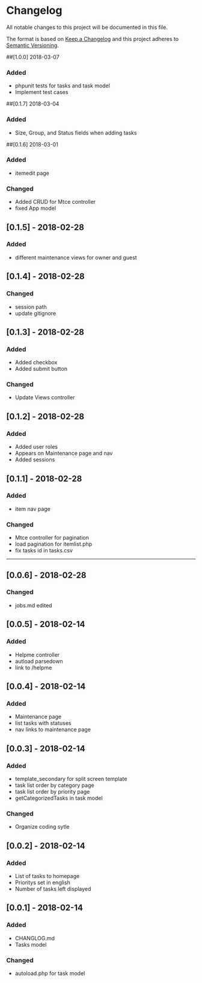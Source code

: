 # Changelog
All notable changes to this project will be documented in this file.

The format is based on [Keep a Changelog](http://keepachangelog.com/en/1.0.0/)
and this project adheres to [Semantic Versioning](http://semver.org/spec/v2.0.0.html).

##[1.0.0] 2018-03-07
### Added
  - phpunit tests for tasks and task model
  - Implement test cases

##[0.1.7] 2018-03-04
### Added
  - Size, Group, and Status fields when adding tasks

##[0.1.6] 2018-03-01
### Added
  - itemedit page

### Changed
  - Added CRUD for Mtce controller
  - fixed App model

## [0.1.5] - 2018-02-28
### Added
  - different maintenance views for owner and guest
  
## [0.1.4] - 2018-02-28
### Changed
  - session path
  - update gitignore

## [0.1.3] - 2018-02-28
### Added
  - Added checkbox
  - Added submit button

### Changed
  - Update Views controller

## [0.1.2] - 2018-02-28
### Added
  - Added user roles
  - Appears on Maintenance page and nav
  - Added sessions

## [0.1.1] - 2018-02-28
### Added
  - item nav page

### Changed
  - Mtce controller for pagination
  - load pagination for itemlist.php
  - fix tasks id in tasks.csv

-------------------------

## [0.0.6] - 2018-02-28
### Changed
  - jobs.md edited
  
## [0.0.5] - 2018-02-14
### Added
  - Helpme controller
  - autload parsedown
  - link to /helpme

## [0.0.4] - 2018-02-14
### Added
  - Maintenance page
  - list tasks with statuses
  - nav links to maintenance page

## [0.0.3] - 2018-02-14
### Added
  - template_secondary for split screen template
  - task list order by category page
  - task list order by priority page
  - getCategorizedTasks in task model

### Changed
  - Organize coding sytle

## [0.0.2] - 2018-02-14
### Added
  - List of tasks to homepage
  - Prioritys set in english
  - Number of tasks left displayed

## [0.0.1] - 2018-02-14
### Added
  - CHANGLOG.md
  - Tasks model

### Changed
  - autoload.php for task model